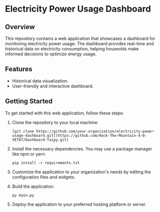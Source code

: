 # Electricity Power Usage Dashboard

## Overview

This repository contains a web application that showcases a dashboard for monitoring electricity power usage. The dashboard provides real-time and historical data on electricity consumption, helping houseolds make informed decisions to optimize energy usage.

## Features

- Historical data visualization.
- User-friendly and interactive dashboard.

## Getting Started

To get started with this web application, follow these steps:

1. Clone the repository to your local machine:

   ```shell
   [git clone https://github.com/your-organization/electricity-power-usage-dashboard.git](https://github.com/Hack-The-Mountain-4-0-VETAT/Dashboard-Taipy.git)
   ```

2. Install the necessary dependencies. You may use a package manager like npm or yarn:

   ```shell
   pip install -r requirements.txt
   ```

3. Customize the application to your organization's needs by editing the configuration files and widgets.

4. Build the application:

   ```shell
   py main.py
   ```

5. Deploy the application to your preferred hosting platform or server.

